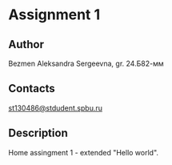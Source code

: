 # Assignment 1 
## Author 
Bezmen Aleksandra Sergeevna, gr. 24.Б82-мм 
## Contacts 
st130486@stdudent.spbu.ru 
## Description 
Home assingment 1 - extended "Hello world". 
